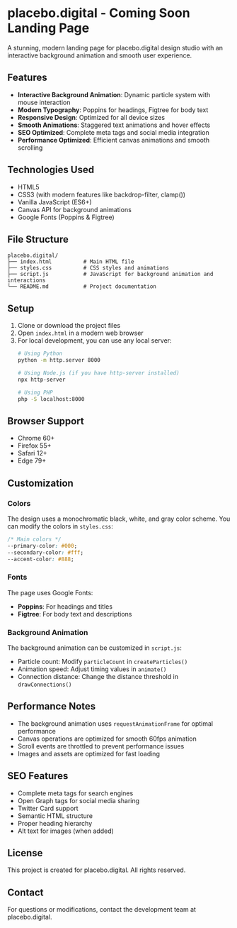 # placebo.digital - Coming Soon Landing Page

A stunning, modern landing page for placebo.digital design studio with an interactive background animation and smooth user experience.

## Features

- **Interactive Background Animation**: Dynamic particle system with mouse interaction
- **Modern Typography**: Poppins for headings, Figtree for body text
- **Responsive Design**: Optimized for all device sizes
- **Smooth Animations**: Staggered text animations and hover effects
- **SEO Optimized**: Complete meta tags and social media integration
- **Performance Optimized**: Efficient canvas animations and smooth scrolling

## Technologies Used

- HTML5
- CSS3 (with modern features like backdrop-filter, clamp())
- Vanilla JavaScript (ES6+)
- Canvas API for background animations
- Google Fonts (Poppins & Figtree)

## File Structure

```
placebo.digital/
├── index.html          # Main HTML file
├── styles.css          # CSS styles and animations
├── script.js           # JavaScript for background animation and interactions
└── README.md           # Project documentation
```

## Setup

1. Clone or download the project files
2. Open `index.html` in a modern web browser
3. For local development, you can use any local server:
   ```bash
   # Using Python
   python -m http.server 8000
   
   # Using Node.js (if you have http-server installed)
   npx http-server
   
   # Using PHP
   php -S localhost:8000
   ```

## Browser Support

- Chrome 60+
- Firefox 55+
- Safari 12+
- Edge 79+

## Customization

### Colors
The design uses a monochromatic black, white, and gray color scheme. You can modify the colors in `styles.css`:

```css
/* Main colors */
--primary-color: #000;
--secondary-color: #fff;
--accent-color: #888;
```

### Fonts
The page uses Google Fonts:
- **Poppins**: For headings and titles
- **Figtree**: For body text and descriptions

### Background Animation
The background animation can be customized in `script.js`:
- Particle count: Modify `particleCount` in `createParticles()`
- Animation speed: Adjust timing values in `animate()`
- Connection distance: Change the distance threshold in `drawConnections()`

## Performance Notes

- The background animation uses `requestAnimationFrame` for optimal performance
- Canvas operations are optimized for smooth 60fps animation
- Scroll events are throttled to prevent performance issues
- Images and assets are optimized for fast loading

## SEO Features

- Complete meta tags for search engines
- Open Graph tags for social media sharing
- Twitter Card support
- Semantic HTML structure
- Proper heading hierarchy
- Alt text for images (when added)

## License

This project is created for placebo.digital. All rights reserved.

## Contact

For questions or modifications, contact the development team at placebo.digital. 